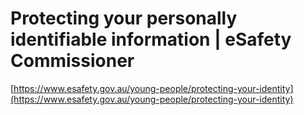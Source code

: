 # Protecting your personally identifiable information | eSafety Commissioner

[https://www.esafety.gov.au/young-people/protecting-your-identity](https://www.esafety.gov.au/young-people/protecting-your-identity)
